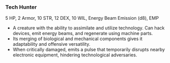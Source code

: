 ### Tech Hunter

5 HP, 2 Armor, 10 STR, 12 DEX, 10 WIL, Energy Beam Emission (d8), EMP

- A creature with the ability to assimilate and utilize technology. Can hack devices, emit energy beams, and regenerate using machine parts.
- Its merging of biological and mechanical components gives it adaptability and offensive versatility.
- When critically damaged, emits a pulse that temporarily disrupts nearby electronic equipment, hindering technological adversaries.

